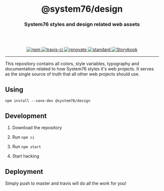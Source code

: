 <div align="center">
  <h1>@system76/design</h1>
  <h3>System76 styles and design related web assets</h3>
  <br>
  <br>
</div>

<p align="center">
  <a href="https://www.npmjs.com/package/@system76/design/">
    <img src="https://img.shields.io/npm/v/@system76/design.svg" alt="npm">
  </a>

  <a href="https://travis-ci.org/system76/web-design">
    <img src="https://travis-ci.org/system76/web-design.svg" alt="travis-ci">
  </a>

  <a href="https://renovatebot.com/">
    <img src="https://img.shields.io/badge/renovate-enabled-brightgreen.svg" alt="renovate">
  </a>

  <a href="https://standardjs.com">
    <img src="https://img.shields.io/badge/code_style-standard-brightgreen.svg" alt="standard">
  </a>

  <a href="https://system76.github.io/web-design/">
    <img src="https://cdn.jsdelivr.net/gh/storybooks/brand@master/badge/badge-storybook.svg" alt="Storybook">
  </a>
</p>

---

This repository contains all colors, style variables, typography and
documentation related to how System76 styles it's web projects. It serves as the
single source of truth that all other web projects should use.

## Using

```
npm install --save-dev @system76/design
```

## Development

1) Download the repository

2) Run `npm ci`

3) Run `npm start`

4) Start hacking

## Deployment

Simply push to master and travis will do all the work for you!
